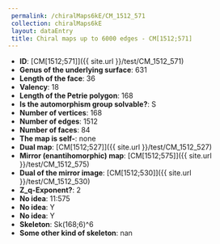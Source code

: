 ```yaml
--- 
 permalink: /chiralMaps6kE/CM_1512_571 
 collection: chiralMaps6kE
 layout: dataEntry
 title: Chiral maps up to 6000 edges - CM[1512;571]
---
```


- **ID**: [CM[1512;571]]({{ site.url }}/test/CM_1512_571)
- **Genus of the underlying surface**: 631
- **Length of the face**: 36
- **Valency**: 18
- **Length of the Petrie polygon**: 168
- **Is the automorphism group solvable?**: S
- **Number of vertices**: 168
- **Number of edges**: 1512
- **Number of faces**: 84
- **The map is self-**: none
- **Dual map**: [CM[1512;527]]({{ site.url }}/test/CM_1512_527)
- **Mirror (enantihomorphic) map**: [CM[1512;575]]({{ site.url }}/test/CM_1512_575)
- **Dual of the mirror image**: [CM[1512;530]]({{ site.url }}/test/CM_1512_530)
- **Z_q-Exponent?**: 2
- **No idea**:  11:575
- **No idea**: Y
- **No idea**: Y
- **Skeleton**: Sk(168;6)^6
- **Some other kind of skeleton**: nan
